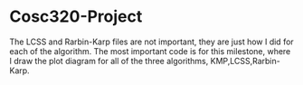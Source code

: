 # Cosc320-Project
The LCSS and Rarbin-Karp files are not important, they are just how I did for each of the algorithm.
The most important code is for this milestone, where I draw the plot diagram for all of the three algorithms, KMP,LCSS,Rarbin-Karp.
